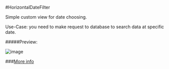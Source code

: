 #HorizontalDateFilter

Simple custom view for date choosing. 

Use-Case: you need to make request to database to search data at specific date. 

#####Preview:

![image](https://www.dropbox.com/s/czqnvolg6o67xf4/horizontal_date_filter_demo.png?dl=1)


###[More info](http://scriptogr.am/as/post/horizontaldatefilter.-something-like-library)
